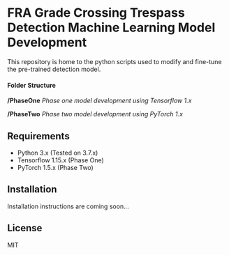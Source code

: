 # FRA Grade Crossing Trespass Detection Machine Learning Model Development
This repository is home to the python scripts used to modify and fine-tune the pre-trained detection model.

#### Folder Structure
**/PhaseOne**   *Phase one model development using Tensorflow 1.x*

**/PhaseTwo**   *Phase two model development using PyTorch 1.x*

## Requirements

- Python 3.x (Tested on 3.7.x)
- Tensorflow 1.15.x (Phase One)
- PyTorch 1.5.x (Phase Two)

## Installation

Installation instructions are coming soon...

## License

MIT
